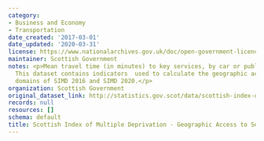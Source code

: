 ```yaml
---
category:
- Business and Economy
- Transportation
date_created: '2017-03-01'
date_updated: '2020-03-31'
license: https://www.nationalarchives.gov.uk/doc/open-government-licence/version/3/
maintainer: Scottish Government
notes: <p>Mean travel time (in minutes) to key services, by car or public transport.
  This dataset contains indicators  used to calculate the geographic access to services
  domains of SIMD 2016 and SIMD 2020.</p>
organization: Scottish Government
original_dataset_link: http://statistics.gov.scot/data/scottish-index-of-multiple-deprivation---geographic-access-to-services-indicators
records: null
resources: []
schema: default
title: Scottish Index of Multiple Deprivation - Geographic Access to Services Indicators
---
```

